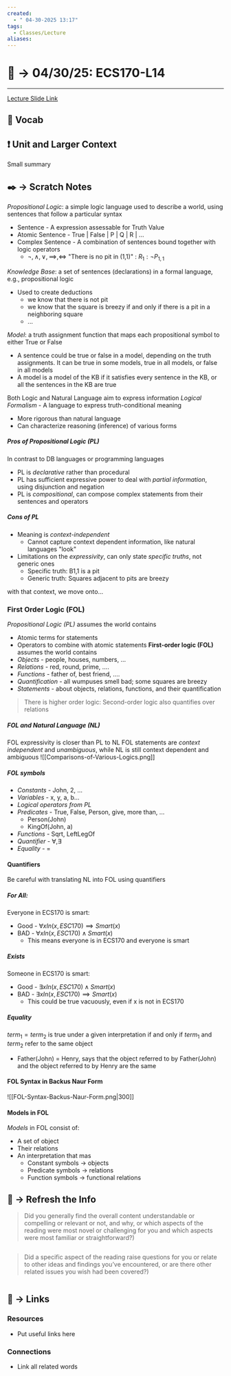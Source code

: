 ```yaml
---
created:
  - " 04-30-2025 13:17"
tags:
  - Classes/Lecture
aliases:
---
```


# 📗 ->  04/30/25: ECS170-L14
---
[Lecture Slide Link](https://canvas.ucdavis.edu/courses/984669/files/folder/Lecture%20Slides?preview=27595098)

## 🎤 Vocab



## ❗ Unit and Larger Context
Small summary




## ✒️ -> Scratch Notes
*Propositional Logic*: a simple logic language used to describe a world, using sentences that follow a particular syntax
- Sentence - A expression assessable for Truth Value
- Atomic Sentence - True | False | P | Q | R | ...
- Complex Sentence - A combination of sentences bound together with logic operators
	- $\lnot, \land, \lor, \implies, \iff$
"There is no pit in (1,1)" : $R_1: \lnot P_{1,1}$

*Knowledge Base*: a set of sentences (declarations) in a formal language, e.g., propositional logic
- Used to create deductions
	- we know that there is not pit
	- we know that the square is breezy if and only if there is a pit in a neighboring square
	- ...

*Model*: a truth assignment function that maps each propositional symbol to either True or False
- A sentence could be true or false in a model, depending on the truth assignments. It can be true in some models, true in all models, or false in all models
- A model is a model of the KB if it satisfies every sentence in the KB, or all the sentences in the KB are true

Both Logic and Natural Language aim to express information
*Logical Formalism* - A language to express truth-conditional meaning
- More rigorous than natural language
- Can characterize reasoning (inference) of various forms

##### Pros of Propositional Logic (PL)
In contrast to DB languages or programming languages
- PL is *declarative* rather than procedural
- PL has sufficient expressive power to deal with *partial information*, using disjunction and negation
- PL is *compositional*, can compose complex statements from their sentences and operators
##### Cons of PL
- Meaning is *context-independent*
	- Cannot capture context dependent information, like natural languages "look"
- Limitations on the *expressivity*, can only state *specific truths*, not generic ones
	- Specific truth: B1,1 is a pit
	- Generic truth: Squares adjacent to pits are breezy

with that context, we move onto...
### First Order Logic (FOL)
*Propositional Logic (PL)* assumes the world contains
- Atomic terms for statements
- Operators to combine with atomic statements
**First-order logic (FOL)** assumes the world contains
- *Objects* - people, houses, numbers, ...
- *Relations* - red, round, prime, ....
- *Functions* - father of, best friend, ....
- *Quantification* - all wumpuses smell bad; some squares are breezy
- *Statements* - about objects, relations, functions, and their quantification
> There is higher order logic: Second-order logic also quantifies over relations

##### FOL and Natural Language (NL)
FOL expressivity is closer than PL to NL
FOL statements are *context independent* and *unambiguous*, while NL is still context dependent and ambiguous
![[Comparisons-of-Various-Logics.png]]

##### FOL symbols
- *Constants* - John, 2, ...
- *Variables* - x, y, a, b...
- *Logical operators from PL*
- *Predicates* - True, False, Person, give, more than, ...
	- Person(John)
	- KingOf(John, a)
- *Functions* - Sqrt, LeftLegOf
- *Quantifier* - $\forall, \exists$
- *Equality* - $=$

#### Quantifiers
Be careful with translating NL into FOL using quantifiers
##### For All:
Everyone in ECS170 is smart:
- Good - $\forall x In(x,ESC170) \implies Smart(x)$
- BAD - $\forall x In(x,ESC170) \land Smart(x)$
	- This means everyone is in ECS170 and everyone is smart
##### Exists
Someone in ECS170 is smart:
- Good - $\exists x In(x,ESC170) \land Smart(x)$ 
- BAD - $\exists x In(x,ESC170) \implies Smart(x)$ 
	- This could be true vacuously, even if x is not in ECS170
##### Equality
$term_1=term_2$ is true under a given interpretation if and only if $term_1$ and $term_2$ refer to the same object
- Father(John) = Henry, says that the object referred to by Father(John) and the object referred to by Henry are the same 
#### FOL Syntax in Backus Naur Form
![[FOL-Syntax-Backus-Naur-Form.png|300]]

#### Models in FOL
*Models* in FOL consist of:
- A set of object
- Their relations
- An interpretation that mas
	- Constant symbols -> objects
	- Predicate symbols -> relations
	- Function symbols -> functional relations




## 🧪 -> Refresh the Info
> Did you generally find the overall content understandable or compelling or relevant or not, and why, or which aspects of the reading were most novel or challenging for you and which aspects were most familiar or straightforward?)  
```

```

> Did a specific aspect of the reading raise questions for you or relate to other ideas and findings you’ve encountered, or are there other related issues you wish had been covered?)
```

```




## 🔗 -> Links
### Resources
- Put useful links here


### Connections
- Link all related words
